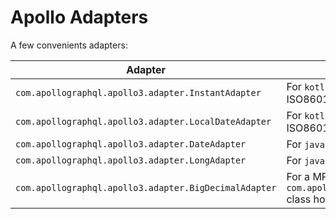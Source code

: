 # Apollo Adapters

A few convenients adapters:

| Adapter | Description |
|---------|-------------|
| `com.apollographql.apollo3.adapter.InstantAdapter` | For `kotlinx.datetime.Instant` ISO8601 dates |
| `com.apollographql.apollo3.adapter.LocalDateAdapter` | For `kotlinx.datetime.LocalDate` ISO8601 dates |
| `com.apollographql.apollo3.adapter.DateAdapter` | For `java.util.Date` ISO8601 dates |
| `com.apollographql.apollo3.adapter.LongAdapter` | For `java.lang.Long` |
| `com.apollographql.apollo3.adapter.BigDecimalAdapter` | For a MPP `com.apollographql.apollo3.BigDecimal` class holding big decimal values |
